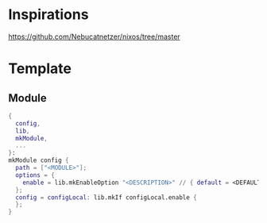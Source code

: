 # Inspirations

https://github.com/Nebucatnetzer/nixos/tree/master

# Template

## Module

```nix
{
  config,
  lib,
  mkModule,
  ...
}:
mkModule config {
  path = ["<MODULE>"];
  options = {
    enable = lib.mkEnableOption "<DESCRIPTION>" // { default = <DEFAULT>; };
  };
  config = configLocal: lib.mkIf configLocal.enable {
  };
}
```
